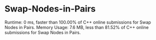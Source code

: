 # Swap-Nodes-in-Pairs
Runtime: 0 ms, faster than 100.00% of C++ online submissions for Swap Nodes in Pairs.
Memory Usage: 7.6 MB, less than 81.52% of C++ online submissions for Swap Nodes in Pairs.
